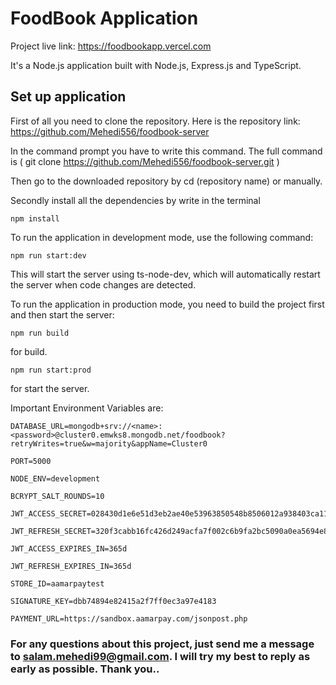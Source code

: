 # FoodBook Application

Project live link:
https://foodbookapp.vercel.com

It's a Node.js application built with Node.js, Express.js and TypeScript.


## Set up application

First of all you need to clone the repository. Here is the repository link:
https://github.com/Mehedi556/foodbook-server

In the command prompt you have to write this command. The full command is ( git clone https://github.com/Mehedi556/foodbook-server.git )

Then go to the downloaded repository by cd (repository name) or manually.

Secondly install all the dependencies by write in the terminal

    npm install 




To run the application in development mode, use the following command: 

    npm run start:dev




This will start the server using ts-node-dev, which will automatically restart the server when code changes are detected.

To run the application in production mode, you need to build the project first and then start the server: 

    npm run build 

for build.


    npm run start:prod 


for start the server.



Important Environment Variables are:

    DATABASE_URL=mongodb+srv://<name>:<password>@cluster0.emwks8.mongodb.net/foodbook?retryWrites=true&w=majority&appName=Cluster0

    PORT=5000

    NODE_ENV=development

    BCRYPT_SALT_ROUNDS=10

    JWT_ACCESS_SECRET=028430d1e6e51d3eb2ae40e53963850548b8506012a938403ca113de85d594b4

    JWT_REFRESH_SECRET=320f3cabb16fc426d249acfa7f002c6b9fa2bc5090a0ea5694e8f58413f179d8e85ba3f488a6c252840ef1b94a181e808be467b290e08cfe00a85a52734767b5

    JWT_ACCESS_EXPIRES_IN=365d

    JWT_REFRESH_EXPIRES_IN=365d

    STORE_ID=aamarpaytest

    SIGNATURE_KEY=dbb74894e82415a2f7ff0ec3a97e4183

    PAYMENT_URL=https://sandbox.aamarpay.com/jsonpost.php


### For any questions about this project, just send me a message to salam.mehedi99@gmail.com. I will try my best to reply as early as possible. Thank you..

